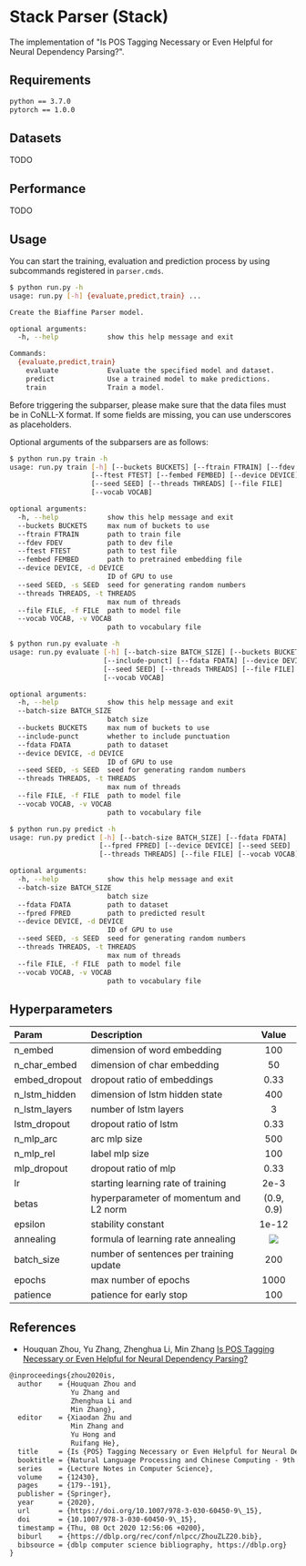 # Stack Parser (Stack)

The implementation of "Is POS Tagging Necessary or Even Helpful for Neural Dependency Parsing?".

## Requirements

```txt
python == 3.7.0
pytorch == 1.0.0
```

## Datasets

TODO

## Performance

TODO

## Usage

You can start the training, evaluation and prediction process by using subcommands registered in `parser.cmds`.

```sh
$ python run.py -h
usage: run.py [-h] {evaluate,predict,train} ...

Create the Biaffine Parser model.

optional arguments:
  -h, --help            show this help message and exit

Commands:
  {evaluate,predict,train}
    evaluate            Evaluate the specified model and dataset.
    predict             Use a trained model to make predictions.
    train               Train a model.
```

Before triggering the subparser, please make sure that the data files must be in CoNLL-X format. If some fields are missing, you can use underscores as placeholders.

Optional arguments of the subparsers are as follows:

```sh
$ python run.py train -h
usage: run.py train [-h] [--buckets BUCKETS] [--ftrain FTRAIN] [--fdev FDEV]
                    [--ftest FTEST] [--fembed FEMBED] [--device DEVICE]
                    [--seed SEED] [--threads THREADS] [--file FILE]
                    [--vocab VOCAB]

optional arguments:
  -h, --help            show this help message and exit
  --buckets BUCKETS     max num of buckets to use
  --ftrain FTRAIN       path to train file
  --fdev FDEV           path to dev file
  --ftest FTEST         path to test file
  --fembed FEMBED       path to pretrained embedding file
  --device DEVICE, -d DEVICE
                        ID of GPU to use
  --seed SEED, -s SEED  seed for generating random numbers
  --threads THREADS, -t THREADS
                        max num of threads
  --file FILE, -f FILE  path to model file
  --vocab VOCAB, -v VOCAB
                        path to vocabulary file

$ python run.py evaluate -h
usage: run.py evaluate [-h] [--batch-size BATCH_SIZE] [--buckets BUCKETS]
                       [--include-punct] [--fdata FDATA] [--device DEVICE]
                       [--seed SEED] [--threads THREADS] [--file FILE]
                       [--vocab VOCAB]

optional arguments:
  -h, --help            show this help message and exit
  --batch-size BATCH_SIZE
                        batch size
  --buckets BUCKETS     max num of buckets to use
  --include-punct       whether to include punctuation
  --fdata FDATA         path to dataset
  --device DEVICE, -d DEVICE
                        ID of GPU to use
  --seed SEED, -s SEED  seed for generating random numbers
  --threads THREADS, -t THREADS
                        max num of threads
  --file FILE, -f FILE  path to model file
  --vocab VOCAB, -v VOCAB
                        path to vocabulary file

$ python run.py predict -h
usage: run.py predict [-h] [--batch-size BATCH_SIZE] [--fdata FDATA]
                      [--fpred FPRED] [--device DEVICE] [--seed SEED]
                      [--threads THREADS] [--file FILE] [--vocab VOCAB]

optional arguments:
  -h, --help            show this help message and exit
  --batch-size BATCH_SIZE
                        batch size
  --fdata FDATA         path to dataset
  --fpred FPRED         path to predicted result
  --device DEVICE, -d DEVICE
                        ID of GPU to use
  --seed SEED, -s SEED  seed for generating random numbers
  --threads THREADS, -t THREADS
                        max num of threads
  --file FILE, -f FILE  path to model file
  --vocab VOCAB, -v VOCAB
                        path to vocabulary file
```

## Hyperparameters

| Param         | Description                             |                                 Value                                  |
| :------------ | :-------------------------------------- | :--------------------------------------------------------------------: |
| n_embed       | dimension of word embedding             |                                  100                                   |
| n_char_embed  | dimension of char embedding             |                                  50                                   |
| embed_dropout | dropout ratio of embeddings             |                                  0.33                                  |
| n_lstm_hidden | dimension of lstm hidden state          |                                  400                                   |
| n_lstm_layers | number of lstm layers                   |                                   3                                    |
| lstm_dropout  | dropout ratio of lstm                   |                                  0.33                                  |
| n_mlp_arc     | arc mlp size                            |                                  500                                   |
| n_mlp_rel     | label mlp size                          |                                  100                                   |
| mlp_dropout   | dropout ratio of mlp                    |                                  0.33                                  |
| lr            | starting learning rate of training      |                                  2e-3                                  |
| betas         | hyperparameter of momentum and L2 norm  |                               (0.9, 0.9)                               |
| epsilon       | stability constant                      |                                 1e-12                                  |
| annealing     | formula of learning rate annealing      | <img src="https://latex.codecogs.com/gif.latex?.75^{\frac{t}{5000}}"/> |
| batch_size    | number of sentences per training update |                                  200                                   |
| epochs        | max number of epochs                    |                                  1000                                  |
| patience      | patience for early stop                 |                                  100                                   |

## References

* Houquan Zhou, Yu Zhang, Zhenghua Li, Min Zhang [Is POS Tagging Necessary or Even Helpful for Neural Dependency Parsing?](https://arxiv.org/abs/1611.01734)

```txt
@inproceedings{zhou2020is,
  author    = {Houquan Zhou and
               Yu Zhang and
               Zhenghua Li and
               Min Zhang},
  editor    = {Xiaodan Zhu and
               Min Zhang and
               Yu Hong and
               Ruifang He},
  title     = {Is {POS} Tagging Necessary or Even Helpful for Neural Dependency Parsing?},
  booktitle = {Natural Language Processing and Chinese Computing - 9th {CCF} International Conference, {NLPCC} 2020, Zhengzhou, China, October 14-18, 2020, Proceedings, Part {I}},
  series    = {Lecture Notes in Computer Science},
  volume    = {12430},
  pages     = {179--191},
  publisher = {Springer},
  year      = {2020},
  url       = {https://doi.org/10.1007/978-3-030-60450-9\_15},
  doi       = {10.1007/978-3-030-60450-9\_15},
  timestamp = {Thu, 08 Oct 2020 12:56:06 +0200},
  biburl    = {https://dblp.org/rec/conf/nlpcc/ZhouZLZ20.bib},
  bibsource = {dblp computer science bibliography, https://dblp.org}
}
```